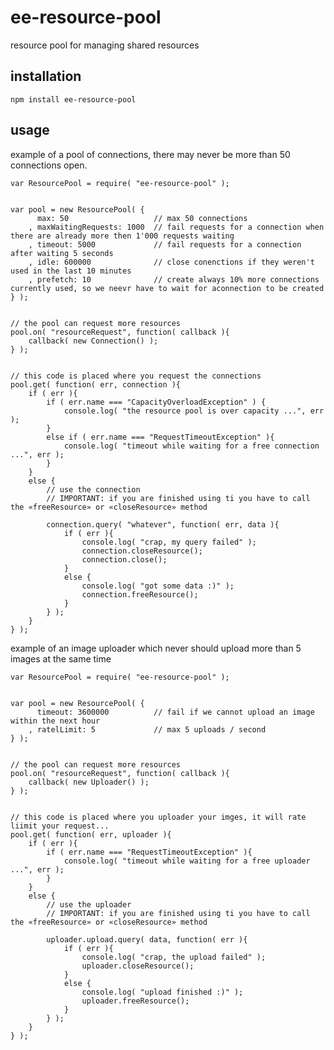 # ee-resource-pool

resource pool for managing shared resources 

## installation

	npm install ee-resource-pool

## usage

example of a pool of connections, there may never be more than 50 connections open. 


	var ResourcePool = require( "ee-resource-pool" );


	var pool = new ResourcePool( {
		  max: 50 					// max 50 connections
		, maxWaitingRequests: 1000 	// fail requests for a connection when there are already more then 1'000 requests waiting
		, timeout: 5000 			// fail requests for a connection after waiting 5 seconds
		, idle: 600000 				// close conenctions if they weren't used in the last 10 minutes
		, prefetch: 10 				// create always 10% more connections currently used, so we neevr have to wait for aconnection to be created
	} );


	// the pool can request more resources
	pool.on( "resourceRequest", function( callback ){
		callback( new Connection() );
	} );


	// this code is placed where you request the connections
	pool.get( function( err, connection ){
		if ( err ){
			if ( err.name === "CapacityOverloadException" ) {
				console.log( "the resource pool is over capacity ...", err );
			}
			else if ( err.name === "RequestTimeoutException" ){
				console.log( "timeout while waiting for a free connection ...", err );
			}
		}
		else {
			// use the connection
			// IMPORTANT: if you are finished using ti you have to call the «freeResource» or «closeResource» method 

			connection.query( "whatever", function( err, data ){
				if ( err ){
					console.log( "crap, my query failed" );
					connection.closeResource();
					connection.close();
				}
				else {
					console.log( "got some data :)" );
					connection.freeResource();
				}
			} );
		}
	} );



example of an image uploader which never should upload more than 5 images at the same time

	var ResourcePool = require( "ee-resource-pool" );


	var pool = new ResourcePool( {
		  timeout: 3600000 			// fail if we cannot upload an image within the next hour
		, ratelLimit: 5 			// max 5 uploads / second
	} );


	// the pool can request more resources
	pool.on( "resourceRequest", function( callback ){
		callback( new Uploader() );
	} );


	// this code is placed where you uploader your imges, it will rate liimit your request...
	pool.get( function( err, uploader ){
		if ( err ){
			if ( err.name === "RequestTimeoutException" ){
				console.log( "timeout while waiting for a free uploader ...", err );
			}
		}
		else {
			// use the uploader
			// IMPORTANT: if you are finished using ti you have to call the «freeResource» or «closeResource» method 

			uploader.upload.query( data, function( err ){
				if ( err ){
					console.log( "crap, the upload failed" );
					uploader.closeResource();
				}
				else {
					console.log( "upload finished :)" );
					uploader.freeResource();
				}
			} );
		}
	} );